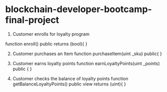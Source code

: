 # blockchain-developer-bootcamp-final-project
1. Customer enrolls for loyalty program

function enroll() public returns (bool){
}

2. Customer purchases an Item
function purchaseItem(uint _sku) public{
}

3. Customer earns loyalty points
function earnLoyaltyPoints(uint _points) public {
}

4. Customer checks the balance of loyalty points
function getBalanceLoyaltyPoints() public view
returns (uint){
}